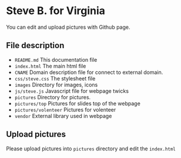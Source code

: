 # Steve B. for Virginia

You can edit and upload pictures with Github page.

## File description

- `README.md` This documentation file
- `index.html` The main html file
- `CNAME` Domain description file for connect to external domain.
- `css/steve.css` The stylesheet file
- `images` Directory for images, icons
- `js/steve.js` Javascript file for webpage twicks
- `pictures` Directory for pictures.
 - `pictures/top` Pictures for slides top of the webpage
 - `pictures/volenteer` Pictures for volenteer
- `vendor` External library used in webpage

## Upload pictures

Please upload pictures into `pictures` directory and edit the `index.html`
